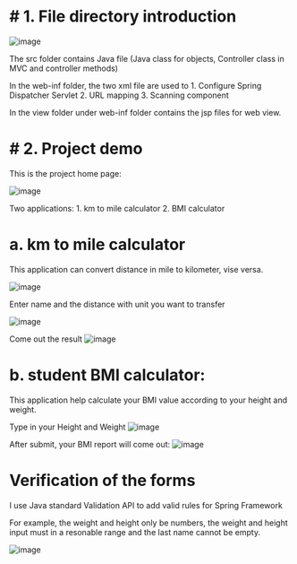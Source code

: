 


# # 1. File directory introduction

![image](https://user-images.githubusercontent.com/30871262/43494411-a53f55f0-9500-11e8-98c1-f1ceb52ca930.png)

The src folder contains Java file (Java class for objects, Controller class in MVC and controller methods)

In the web-inf folder, the two xml file are used to 1.	Configure Spring Dispatcher Servlet 2.	URL mapping 3.	Scanning component

In the view folder under web-inf folder contains the jsp files for web view.

# # 2. Project demo
This is the project home page:

![image](https://user-images.githubusercontent.com/30871262/43791941-334c3d42-9a45-11e8-9987-6570bf57d865.png)

Two applications: 1. km to mile calculator 2. BMI calculator

# a. km to mile calculator

This application can convert distance in mile to kilometer, vise versa. 

![image](https://user-images.githubusercontent.com/30871262/43495221-ca7bbfbc-9504-11e8-9500-1e51e85fc367.png)

Enter name and the distance with unit you want to transfer

![image](https://user-images.githubusercontent.com/30871262/43495256-f65cabbe-9504-11e8-9507-208c6b59d7a2.png)

Come out the result
![image](https://user-images.githubusercontent.com/30871262/43495265-057c66b6-9505-11e8-91a4-177cab2ec5bf.png)

# b. student BMI calculator:

This application help calculate your BMI value according to your height and weight.

Type in your Height and Weight
![image](https://user-images.githubusercontent.com/30871262/43792321-478529bc-9a46-11e8-96d1-90a4f3709490.png)

After submit, your BMI report will come out:
![image](https://user-images.githubusercontent.com/30871262/43792387-7eaba61e-9a46-11e8-9b2d-7e838ab924ad.png)


# Verification of the forms
I use Java standard Validation API to add valid rules for Spring Framework

For example, the weight and height only be numbers, the weight and height input must in a resonable range and the last name cannot be empty.


![image](https://user-images.githubusercontent.com/30871262/43792627-450cf308-9a47-11e8-868d-d603f89bddf8.png)
